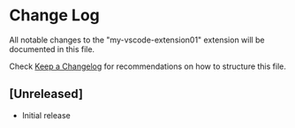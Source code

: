# Change Log

All notable changes to the "my-vscode-extension01" extension will be documented in this file.

Check [Keep a Changelog](http://keepachangelog.com/) for recommendations on how to structure this file.

## [Unreleased]

- Initial release